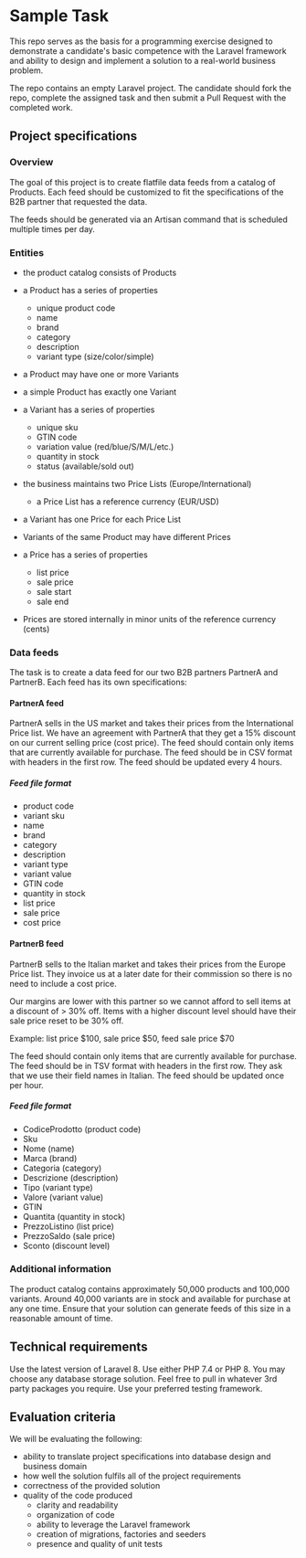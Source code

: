 # Sample Task

This repo serves as the basis for a programming exercise designed to demonstrate a candidate's basic competence with the Laravel framework and ability to design and implement a solution to a real-world business problem.

The repo contains an empty Laravel project. The candidate should fork the repo, complete the assigned task and then submit a Pull Request with the completed work.

## Project specifications

### Overview

The goal of this project is to create flatfile data feeds from a catalog of Products. Each feed should be customized to fit the specifications of the B2B partner that requested the data.

The feeds should be generated via an Artisan command that is scheduled multiple times per day.

### Entities

- the product catalog consists of Products
- a Product has a series of properties
    - unique product code
    - name
    - brand
    - category
    - description
    - variant type (size/color/simple)
- a Product may have one or more Variants
- a simple Product has exactly one Variant

- a Variant has a series of properties
    - unique sku
    - GTIN code
    - variation value (red/blue/S/M/L/etc.)
    - quantity in stock
    - status (available/sold out)

- the business maintains two Price Lists (Europe/International)
    - a Price List has a reference currency (EUR/USD)

- a Variant has one Price for each Price List
- Variants of the same Product may have different Prices

- a Price has a series of properties
    - list price
    - sale price
    - sale start
    - sale end
- Prices are stored internally in minor units of the reference currency (cents)

### Data feeds

The task is to create a data feed for our two B2B partners PartnerA and PartnerB. Each feed has its own specifications:

#### PartnerA feed

PartnerA sells in the US market and takes their prices from the International Price list. We have an agreement with PartnerA that they get a 15% discount on our current selling price (cost price). The feed should contain only items that are currently available for purchase. The feed should be in CSV format with headers in the first row. The feed should be updated every 4 hours.

##### Feed file format

- product code
- variant sku
- name
- brand
- category
- description
- variant type
- variant value
- GTIN code
- quantity in stock
- list price
- sale price
- cost price

#### PartnerB feed

PartnerB sells to the Italian market and takes their prices from the Europe Price list. They invoice us at a later date for their commission so there is no need to include a cost price.

Our margins are lower with this partner so we cannot afford to sell items at a discount of > 30% off. Items with a higher discount level should have their sale price reset to be 30% off.

Example: list price $100, sale price $50, feed sale price $70

The feed should contain only items that are currently available for purchase. The feed should be in TSV format with headers in the first row. They ask that we use their field names in Italian. The feed should be updated once per hour.

##### Feed file format

- CodiceProdotto (product code)
- Sku
- Nome (name)
- Marca (brand)
- Categoria (category)
- Descrizione (description)
- Tipo (variant type)
- Valore (variant value)
- GTIN
- Quantita (quantity in stock)
- PrezzoListino (list price)
- PrezzoSaldo (sale price)
- Sconto (discount level)


### Additional information

The product catalog contains approximately 50,000 products and 100,000 variants. Around 40,000 variants are in stock and available for purchase at any one time. Ensure that your solution can generate feeds of this size in a reasonable amount of time.

## Technical requirements

Use the latest version of Laravel 8. Use either PHP 7.4 or PHP 8. You may choose any database storage solution. Feel free to pull in whatever 3rd party packages you require. Use your preferred testing framework.

## Evaluation criteria

We will be evaluating the following:

- ability to translate project specifications into database design and business domain
- how well the solution fulfils all of the project requirements
- correctness of the provided solution
- quality of the code produced
    - clarity and readability
    - organization of code
    - ability to leverage the Laravel framework
    - creation of migrations, factories and seeders
    - presence and quality of unit tests


